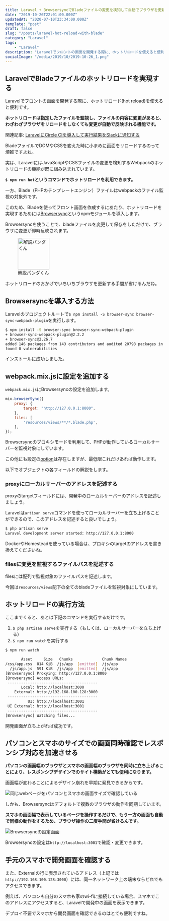```yaml
---
title: Laravel + BrowsersyncでBladeファイルの変更を検知して自動でブラウザを更新する
date: "2019-10-26T22:01:00.000Z"
updatedAt: "2020-07-10T23:34:00.000Z"
template: "post"
draft: false
slug: "/posts/laravel-hot-reload-with-blade"
category: "Laravel"
tags:
    - "Laravel"
description: "Laravelでフロントの画面を開発する際に、ホットリロードを使えると便利です。ホットリロードは指定したファイルを監視し、ファイルの内容に変更があると、わざわざブラウザをリロードをしなくても変更が自動で反映される機能です。BladeファイルでDOMやCSSを変えた時に小まめに画面をリロードするのって煩雑ですよね。"
socialImage: "/media/2019/10/2019-10-26_1.png"
---
```


## LaravelでBladeファイルのホットリロードを実現する

Laravelでフロントの画面を開発する際に、ホットリロード(hot reload)を使えると便利です。

**ホットリロードは指定したファイルを監視し、ファイルの内容に変更があると、わざわざブラウザをリロードをしなくても変更が自動で反映される機能です。**

関連記事: [LaravelにCircle CIを導入して実行結果をSlackに通知する](/posts/how-to-introduce-circle-ci-to-laravel)

BladeファイルでDOMやCSSを変えた時に小まめに画面をリロードするのって煩雑ですよね。

実は、LaravelにはJavaScriptやCSSファイルの変更を検知するWebpackのホットリロードの機能が既に組み込まれています。

**`$ npm run hot`というコマンドでホットリロードを利用できます。**

一方、Blade（PHPのテンプレートエンジン）ファイルはwebpackのファイル監視の対象外です。

このため、Bladeを使ってフロント画面を作成するにあたり、ホットリロードを実現するためには[Browsersync](https://www.browsersync.io/)というnpmモジュールを導入します。

Browsersyncを使うことで、bladeファイルを変更して保存をしただけで、ブラウザに変更が即時反映されます。

<div class="explain">
  <figure class="explain__figure">
    <div class="explain__figureWrapper">
      <img class="explain__figureImage" src="/photo.jpg" alt="解説パンダくん" width="100" height="100" data-lazy-loaded="true">
    </div>
    <figcaption class="explain__figureCaption">解説パンダくん</figcaption>
  </figure>
  <div class="explain__paragraphWrapper">
    <p class="explain__paragraphContent">ホットリロードのおかげでいちいちブラウザを更新する手間が省けるんだね。</p>
  </div>
</div>

## Browsersyncを導入する方法
Laravelのプロジェクトルートで`$ npm install -S browser-sync browser-sync-webpack-plugin`を実行します。

```bash
$ npm install -S browser-sync browser-sync-webpack-plugin
+ browser-sync-webpack-plugin@2.2.2
+ browser-sync@2.26.7
added 146 packages from 143 contributors and audited 20798 packages in 14.919s
found 0 vulnerabilities
```

インストールに成功しました。

## webpack.mix.jsに設定を追加する
`webpack.mix.js`にBrowsersyncの設定を追加します。

```js:title=webpack.mix.js
mix.browserSync({
    proxy: {
        target: "http://127.0.0.1:8000",
    },
    files: [
        'resources/views/**/*.blade.php',
    ],
});
```
Browsersyncのプロキシモードを利用して、PHPが動作しているローカルサーバーを監視対象にしています。

この他にも設定の[option](https://browsersync.io/docs/options)は存在しますが、最低限これだけあれば動作します。

以下でオブジェクトの各フィールドの解説をします。

### proxyにローカルサーバーのアドレスを記述する
proxyのtargetフィールドには、開発中のローカルサーバーのアドレスを記述しましょう。

Laravelは`artisan serve`コマンドを使ってローカルサーバーを立ち上げることができるので、このアドレスを記述すると良いでしょう。

```bash
$ php artisan serve
Laravel development server started: http://127.0.0.1:8000
```

DockerやHomesteadを使っている場合は、プロキシのtargetのアドレスを書き換えてくださいね。

### filesに変更を監視するファイルパスを記述する
filesには配列で監視対象のファイルパスを記述します。

今回は`resources/views`配下の全てのbladeファイルを監視対象にしています。

## ホットリロードの実行方法
ここまでくると、あとは下記のコマンドを実行するだけです。

1. `$ php artisan serve`を実行する（もしくは、ローカルサーバーを立ち上げる）
2. `$ npm run watch`を実行する

```bash
$ npm run watch

       Asset     Size   Chunks             Chunk Names
/css/app.css  814 KiB  /js/app  [emitted]  /js/app
  /js/app.js  591 KiB  /js/app  [emitted]  /js/app
[Browsersync] Proxying: http://127.0.0.1:8000
[Browsersync] Access URLs:
 ----------------------------------------
       Local: http://localhost:3000
    External: http://192.168.100.128:3000
 ----------------------------------------
          UI: http://localhost:3001
 UI External: http://localhost:3001
 ----------------------------------------
[Browsersync] Watching files...
```

開発画面が立ち上がれば成功です。

## パソコンとスマホのサイズでの画面同時確認でレスポンシブ対応を加速させる
**パソコンの画面幅のブラウザとスマホの画面幅のブラウザを同時に立ち上げることにより、レスポンシブデザインでのサイト構築がとても便利になります。**

画面幅が変わることによるデザイン崩れを早期に発見できるからです。

![同じwebページをパソコンとスマホの画面サイズで確認している](/media/2019/10/2019-10-26_2.png)

しかも、Browsersyncはデフォルトで複数のブラウザの動作を同期しています。

**スマホの画面幅で表示しているページを操作するだけで、もう一方の画面も自動で同様の動作をするため、ブラウザ操作の二度手間が省けるんです。**

![Browsersyncの設定画面](/media/2019/10/2019-10-26_3.png)

Browsersyncの設定は`http://localhost:3001`で確認・変更できます。

## 手元のスマホで開発画面を確認する
また、Externalの行に表示されているアドレス（上記では`http://192.168.100.128:3000`）には、同一ネットワーク上の端末ならどれでもアクセスできます。

例えば、パソコンも自分のスマホも家のwi-fiに接続している場合、スマホでこのアドレスにアクセスすると、Laravelで開発中の画面を表示できます。

デプロイ不要でスマホから開発画面を確認できるのはとても便利ですね。
